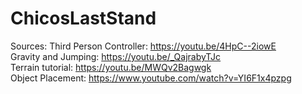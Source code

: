 # ChicosLastStand

Sources:
Third Person Controller: https://youtu.be/4HpC--2iowE  
Gravity and Jumping: https://youtu.be/_QajrabyTJc  
Terrain tutorial: https://youtu.be/MWQv2Bagwgk  
Object Placement: https://www.youtube.com/watch?v=YI6F1x4pzpg  
